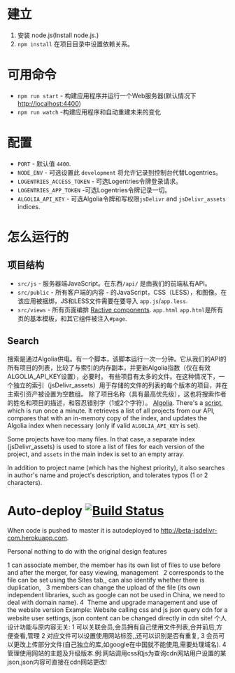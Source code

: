 # 建立

1. 安装 node.js(Install node.js.)
2. `npm install` 在项目目录中设置依赖关系。

# 可用命令

 - `npm run start` - 构建应用程序并运行一个Web服务器(默认情况下 [http://localhost:4400](http://localhost:4400))
 - `npm run watch` -构建应用程序和自动重建未来的变化

# 配置

 - `PORT` - 默认值 `4400`.
 - `NODE_ENV` - 可选设置此 `development` 将允许记录到控制台代替Logentries。
 - `LOGENTRIES_ACCESS_TOKEN` - 可选Logentries令牌登录请求。
 - `LOGENTRIES_APP_TOKEN` -可选Logentries令牌记录一切。
 - `ALGOLIA_API_KEY` - 可选Algolia令牌和写权限`jsDelivr` and `jsDelivr_assets` indices.

# 怎么运行的 

## 项目结构

 - `src/js` - 服务器端JavaScript。在东西`/api/` 是由我们的前端私有API。
 - `src/public` - 所有客户端的内容 - 的JavaScript，CSS（LESS），和图像。在该应用被捆绑，JS和LESS文件需要在要导入 `app.js`/`app.less`. 
 - `src/views` - 所有页面编排 [Ractive components](http://docs.ractivejs.org/latest/components). `app.html`  `app.html`是所有页的基本模板，和其它组件被注入`#page`.

## Search

搜索是通过Algolia供电。有一个脚本，该脚本运行一次一分钟。它从我们的API的所有项目的列表，比较了与索引的内存副本，并更新Algolia指数（仅在有效ALGOLIA_API_KEY设置），必要时。 有些项目有太多的文件。在这种情况下，一个独立的索引（jsDelivr_assets）用于存储的文件的列表的每个版本的项目，并在主索引资产被设置为空数组。 除了项目名称（具有最高优先级），这也将搜索作者的姓名和项目的描述，和容忍错别字（1或2个字符）。 [Algolia](https://www.algolia.com/). There's a [script](https://github.com/jsdelivr/www.jsdelivr.com/commit/8742343dc49b10201f4c5d864da221607d480a83#diff-902324592c72fe4414b0ff192977e0e3), which is run once a minute. It retrieves a list of all projects from our API, compares that with an in-memory copy of the index, and updates the Algolia index when necessary (only if valid `ALGOLIA_API_KEY` is set).

Some projects have too many files. In that case, a separate index (jsDelivr_assets) is used to store a list of files for each version of the project, and `assets` in the main index is set to an empty array.

In addition to project name (which has the highest priority), it also searches in author's name and project's description, and tolerates typos (1 or 2 characters).

# Auto-deploy [![Build Status](https://travis-ci.org/jsdelivr/www.jsdelivr.com.svg?branch=master)](https://travis-ci.org/jsdelivr/www.jsdelivr.com)
When code is pushed to master it is autodeployed to http://beta-jsdelivr-com.herokuapp.com.




Personal nothing to do with the original design features

1 can associate member, the member has its own list of files to use before and after the merger, for easy viewing, management
  2 corresponds to the file can be set using the Sites tab,, can also identify whether there is duplication,
  3 members can change the upload of the file (its own independent libraries, such as google can not be used in China, we need to deal with domain name).
 4  Theme and upgrade management and use of the website version Example: Website calling css and js json query cdn for a website user settings, json content can be changed directly in cdn site!
个人设计功能与原内容无关:
 1 可以关联会员,会员拥有自己使用文件列表,合并前后,方便查看,管理
 2 对应文件可以设置使用网站标签,,还可以识别是否有重复,
 3 会员可以更改上传部分文件(自己独立的库,如google在中国就不能使用,需要处理域名).
 4 管理使用网站的主题及升级版本.例:网站调用css和js为查询cdn网站用户设置的某json,json内容可直接在cdn网站更改!
 
